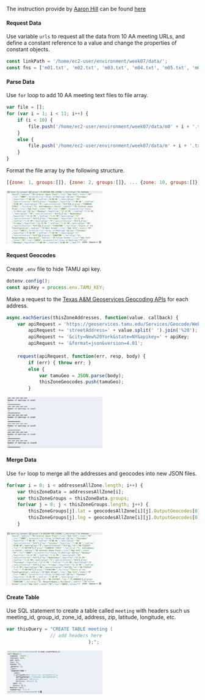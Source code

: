 The instruction provide by [Aaron Hill](https://github.com/aaronxhill) can be found [here](https://github.com/visualizedata/data-structures/blob/master/weekly_assignment_07.md)

#### Request Data 

Use variable `urls` to request all the data from 10 AA meeting URLs, and define a constant reference to a value and change the properties of constant objects.

```javascript
const linkPath = '/home/ec2-user/environment/week07/data/';
const fns = ['m01.txt', 'm02.txt', 'm03.txt', 'm04.txt', 'm05.txt', 'm06.txt', 'm07.txt', 'm08.txt', 'm09.txt', 'm10.txt'];
```

#### Parse Data

Use `for` loop to add 10 AA meeting text files to file array.

```javascript
var file = [];
for (var i = 1; i < 11; i++) {
    if (i < 10) {
        file.push('/home/ec2-user/environment/week07/data/m0' + i + '.txt');
    }
    else {
        file.push('/home/ec2-user/environment/week07/data/m' + i + '.txt');
    }
}
```

Format the file array by the following structure.

```javascript
[{zone: 1, groups:[]}, {zone: 2, groups:[]}, ... {zone: 10, groups:[]}]
```

<img src="https://github.com/yujunmjiang/data-structures-fall-19/blob/master/week07/image/sample-1.png" width="50%"/>

#### Request Geocodes

Create `.env` file to hide TAMU api key.

```javascript
dotenv.config();
const apiKey = process.env.TAMU_KEY;
```

Make a request to the [Texas A&M Geoservices Geocoding APIs](https://geoservices.tamu.edu/) for each address.
 
```javascript
async.eachSeries(thisZoneAddresses, function(value, callback) {
    var apiRequest = 'https://geoservices.tamu.edu/Services/Geocode/WebService/GeocoderWebServiceHttpNonParsed_V04_01.aspx?';
        apiRequest += 'streetAddress=' + value.split(' ').join('%20');
        apiRequest += '&city=New%20York&state=NY&apikey=' + apiKey;
        apiRequest += '&format=json&version=4.01';

    request(apiRequest, function(err, resp, body) {
        if (err) { throw err; }
        else {
            var tamuGeo = JSON.parse(body);
            thisZoneGeocodes.push(tamuGeo);
        }
```

<img src="https://github.com/yujunmjiang/data-structures-fall-19/blob/master/week07/image/sample-2.png" width="50%"/>

#### Merge Data

Use `for` loop to merge all the addresses and geocodes into new JSON files. 

```javascript
for(var i = 0; i < addressesAllZone.length; i++) {
    var thisZoneData = addressesAllZone[i];
    var thisZoneGroups = thisZoneData.groups;
    for(var j = 0; j < thisZoneGroups.length; j++) {
        thisZoneGroups[j].lat = geocodesAllZone[i][j].OutputGeocodes[0].OutputGeocode.Latitude;
        thisZoneGroups[j].lng = geocodesAllZone[i][j].OutputGeocodes[0].OutputGeocode.Longitude;
    }
```

<img src="https://github.com/yujunmjiang/data-structures-fall-19/blob/master/week07/image/sample-3.png" width="50%"/>

#### Create Table

Use SQL statement to create a table called `meeting` with headers such us meeting_id, group_id, zone_id, address, zip, latitude, longitude, etc.

```javascript
var thisQuery = "CREATE TABLE meeting (
                // add headers here
                              );";
```


<img src="https://github.com/yujunmjiang/data-structures-fall-19/blob/master/week07/image/sample-4.png" width="50%"/>
